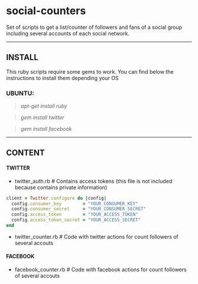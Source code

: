 social-counters
===============

Set of scripts to get a list/counter of followers and fans of a social group including several accounts of each social network. 


**************

INSTALL
-------
This ruby scripts require some gems to work. You can find below the instructions to install them depending your OS

### UBUNTU:

> *apt-get install ruby* 
 
> *gem install twitter*

> *gem install facebook*


***************

CONTENT
-------

#### TWITTER
 
 - twitter_auth.rb       # Contains access tokens (this file is not included because contains private information)
 
```ruby
client = Twitter.configure do |config|
  config.consumer_key        = "YOUR_CONSUMER_KEY"
  config.consumer_secret     = "YOUR_CONSUMER_SECRET"
  config.access_token        = "YOUR_ACCESS_TOKEN"
  config.access_token_secret = "YOUR_ACCESS_SECRET"
end
```

 
 - twitter_counter.rb    # Code with twitter actions for count followers of several accouts


#### FACEBOOK

 - facebook_counter.rb   # Code with facebook actions for count followers of several accouts
